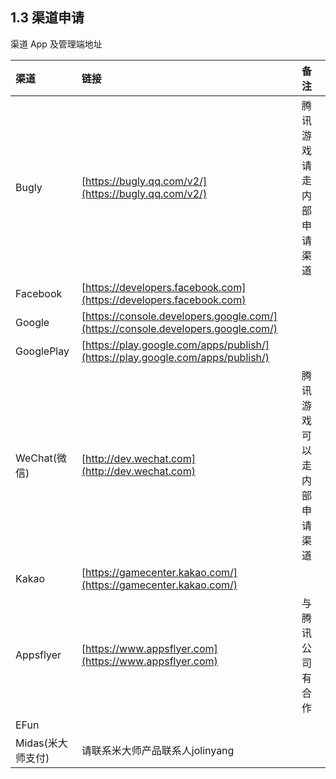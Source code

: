 ## 1.3 渠道申请

渠道 App 及管理端地址

| 渠道 | 链接 | 备注 |
| :-- | :-- | :-- |
| Bugly | [https://bugly.qq.com/v2/](https://bugly.qq.com/v2/) | 腾讯游戏请走内部申请渠道 |
| Facebook | [https://developers.facebook.com](https://developers.facebook.com) | | 
| Google | [https://console.developers.google.com/](https://console.developers.google.com/) | | 
| GooglePlay | [https://play.google.com/apps/publish/](https://play.google.com/apps/publish/) | | 
| WeChat(微信) | [http://dev.wechat.com](http://dev.wechat.com) | 腾讯游戏可以走内部申请渠道 | 
| Kakao |  [https://gamecenter.kakao.com/](https://gamecenter.kakao.com/) | |
| Appsflyer | [https://www.appsflyer.com](https://www.appsflyer.com) | 与腾讯公司有合作 |
| EFun | | |
| Midas(米大师支付) | 请联系米大师产品联系人jolinyang|

